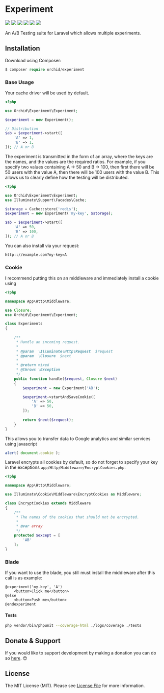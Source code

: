 # Experiment


<a href="https://travis-ci.org/tabuna/experiment/"><img src="https://travis-ci.org/tabuna/experiment.svg?branch=master"></a>
<a href="https://styleci.io/repos/159730043"><img src="https://styleci.io/repos/159730043/shield?branch=master"/></a>
<a href="https://codecov.io/gh/tabuna/experiment"><img src="https://codecov.io/gh/orchidsoftware/experiment/branch/master/graph/badge.svg" /></a>
<a href="https://packagist.org/packages/orchid/experiment"><img src="https://poser.pugx.org/orchid/experiment/v/stable"/></a>
<a href="https://packagist.org/packages/orchid/experiment"><img src="https://poser.pugx.org/orchid/experiment/downloads"/></a>
<a href="https://packagist.org/packages/orchid/experiment"><img src="https://poser.pugx.org/orchid/experiment/license"/></a>


An A/B Testing suite for Laravel which allows multiple experiments.


## Installation

Download using Composer:
```php
$ composer require orchid/experiment
```

### Base Usage

Your cache driver will be used by default.

```php
<?php

use Orchid\Experiment\Experiment;

$experiment = new Experiment();

// Distribution
$ab = $experiment->start([
    'A' => 1,
    'B' => 1,
]); // A or B

```

The experiment is transmitted in the form of an array, where the keys are the names, and the values are the required ratios.
For example, if you specify two values containing A -> 50 and B -> 100, then first there will be 50 users with the value A, then there will be 100 users with the value B. 
This allows us to clearly define how the testing will be distributed.


```php
<?php

use Orchid\Experiment\Experiment;
use Illuminate\Support\Facades\Cache;

$storage = Cache::store('redis');
$experiment = new Experiment('my-key', $storage);

$ab = $experiment->start([
    'A' => 50,
    'B' => 100,
]); // A or B
```

You can also install via your request:

```bash
http:://example.com?my-key=A
```

### Cookie

I recommend putting this on an middleware and immediately install a cookie using

```php
<?php

namespace App\Http\Middleware;

use Closure;
use Orchid\Experiment\Experiment;

class Experiments
{
    
    /**
     * Handle an incoming request.
     *
     * @param  \Illuminate\Http\Request  $request
     * @param  \Closure  $next
     *
     * @return mixed
     * @throws \Exception
     */
    public function handle($request, Closure $next)
    {
        $experiment = new Experiment('AB');

        $experiment->startAndSaveCookie([
            'A' => 50,
            'B' => 50,
        ]);
        
        return $next($request);
    }
}
```

This allows you to transfer data to Google analytics and similar services using javascript

```javascript
alert( document.cookie );
```

Laravel encrypts all cookies by default, so do not forget to specify your key in the exceptions `app/Http/Middleware/EncryptCookies.php`:

```php
<?php

namespace App\Http\Middleware;

use Illuminate\Cookie\Middleware\EncryptCookies as Middleware;

class EncryptCookies extends Middleware
{
    /**
     * The names of the cookies that should not be encrypted.
     *
     * @var array
     */
    protected $except = [
        'AB'
    ];
}
```

### Blade

If you want to use the blade, you still must install the middleware after this call is as example:

```blade
@experiment('my-key', 'A')
    <button>Click me</button>
@else
    <button>Push me</button>
@endexperiment
```


#### Tests

```bash
php vendor/bin/phpunit --coverage-html ./logs/coverage ./tests
```


## Donate & Support

If you would like to support development by making a donation you can do so [here](https://www.paypal.me/tabuna/10usd). &#x1F60A;


## License

The MIT License (MIT). Please see [License File](LICENSE) for more information.

